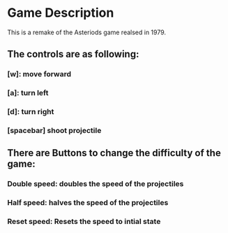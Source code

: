 # Game Description 
This is a remake of the Asteriods game realsed in 1979.

## The controls are as following:
  ### [w]: move forward
  ### [a]: turn left
  ### [d]: turn right
  ### [spacebar] shoot projectile

## There are Buttons to change the difficulty of the game:
  ### Double speed: doubles the speed of the projectiles
  ### Half speed: halves the speed of the projectiles
  ### Reset speed: Resets the speed to intial state
